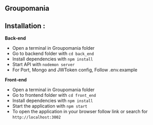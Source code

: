 ## Groupomania

## **Installation** :

**Back-end**

- Open a terminal in Groupomania folder
- Go to backend folder with `cd back_end`
- Install dependencies with `npm install`
- Start API with `nodemon server`
- For Port, Mongo and JWToken config, Follow .env.example

**Front-end**

- Open a terminal in Groupomania folder
- Go to frontend folder with `cd front_end`
- Install dependencies with `npm install`
- Start the application with `npm start`
- To open the application in your browser follow link or search for `http://localhost:3002`
